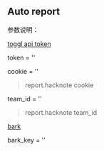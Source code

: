 ## Auto report

参数说明：

[toggl api token](https://developers.track.toggl.com/docs/authentication/index.html#http-basic-auth-with-api-token)

token = ''

cookie = ''
> report.hacknote cookie

team_id = ''
> report.hacknote team_id

[bark](https://github.com/Finb/Bark)

bark_key = ''